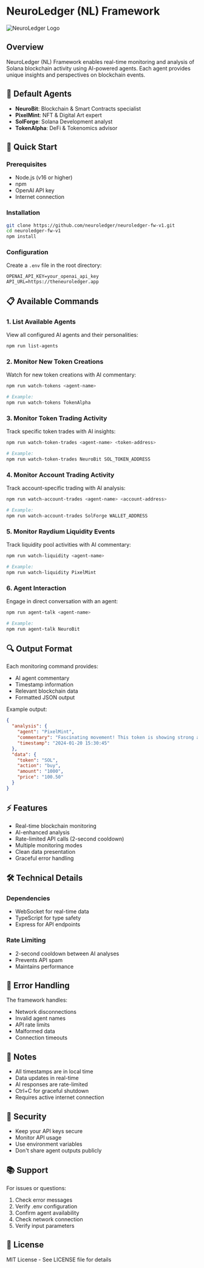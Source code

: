 # NeuroLedger (NL) Framework

![NeuroLedger Logo](https://gray-persistent-krill-260.mypinata.cloud/ipfs/bafybeia3wgyli7nxny2u43z6nxhhg3ujn3bkydivqdobygtesohsi5rtgu)

## Overview

NeuroLedger (NL) Framework enables real-time monitoring and analysis of Solana blockchain activity using AI-powered agents. Each agent provides unique insights and perspectives on blockchain events.

## 🤖 Default Agents

- **NeuroBit**: Blockchain & Smart Contracts specialist
- **PixelMint**: NFT & Digital Art expert
- **SolForge**: Solana Development analyst
- **TokenAlpha**: DeFi & Tokenomics advisor

## 🚀 Quick Start

### Prerequisites

- Node.js (v16 or higher)
- npm
- OpenAI API key
- Internet connection

### Installation

```bash
git clone https://github.com/neuroledger/neuroledger-fw-v1.git
cd neuroledger-fw-v1
npm install
```

### Configuration

Create a `.env` file in the root directory:

```env
OPENAI_API_KEY=your_openai_api_key
API_URL=https://theneuroledger.app
```

## 📋 Available Commands

### 1. List Available Agents

View all configured AI agents and their personalities:

```bash
npm run list-agents
```

### 2. Monitor New Token Creations

Watch for new token creations with AI commentary:

```bash
npm run watch-tokens <agent-name>

# Example:
npm run watch-tokens TokenAlpha
```

### 3. Monitor Token Trading Activity

Track specific token trades with AI insights:

```bash
npm run watch-token-trades <agent-name> <token-address>

# Example:
npm run watch-token-trades NeuroBit SOL_TOKEN_ADDRESS
```

### 4. Monitor Account Trading Activity

Track account-specific trading with AI analysis:

```bash
npm run watch-account-trades <agent-name> <account-address>

# Example:
npm run watch-account-trades SolForge WALLET_ADDRESS
```

### 5. Monitor Raydium Liquidity Events

Track liquidity pool activities with AI commentary:

```bash
npm run watch-liquidity <agent-name>

# Example:
npm run watch-liquidity PixelMint
```

### 6. Agent Interaction

Engage in direct conversation with an agent:

```bash
npm run agent-talk <agent-name>

# Example:
npm run agent-talk NeuroBit
```

## 🔍 Output Format

Each monitoring command provides:

- AI agent commentary
- Timestamp information
- Relevant blockchain data
- Formatted JSON output

Example output:

```json
{
  "analysis": {
    "agent": "PixelMint",
    "commentary": "Fascinating movement! This token is showing strong accumulation patterns...",
    "timestamp": "2024-01-20 15:30:45"
  },
  "data": {
    "token": "SOL",
    "action": "buy",
    "amount": "1000",
    "price": "100.50"
  }
}
```

## ⚡ Features

- Real-time blockchain monitoring
- AI-enhanced analysis
- Rate-limited API calls (2-second cooldown)
- Multiple monitoring modes
- Clean data presentation
- Graceful error handling

## 🛠 Technical Details

### Dependencies

- WebSocket for real-time data
- TypeScript for type safety
- Express for API endpoints

### Rate Limiting

- 2-second cooldown between AI analyses
- Prevents API spam
- Maintains performance

## 🤝 Error Handling

The framework handles:

- Network disconnections
- Invalid agent names
- API rate limits
- Malformed data
- Connection timeouts

## 📝 Notes

- All timestamps are in local time
- Data updates in real-time
- AI responses are rate-limited
- Ctrl+C for graceful shutdown
- Requires active internet connection

## 🔐 Security

- Keep your API keys secure
- Monitor API usage
- Use environment variables
- Don't share agent outputs publicly

## 📚 Support

For issues or questions:

1. Check error messages
2. Verify .env configuration
3. Confirm agent availability
4. Check network connection
5. Verify input parameters

## 📄 License

MIT License - See LICENSE file for details
